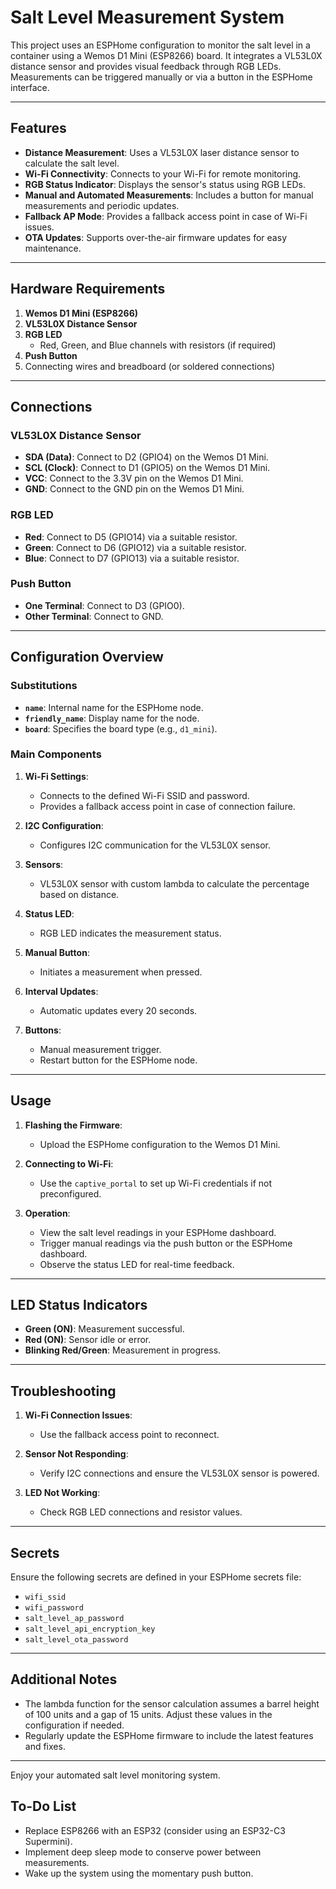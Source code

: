 # Salt Level Measurement System

This project uses an ESPHome configuration to monitor the salt level in a container using a Wemos D1 Mini (ESP8266) board. It integrates a VL53L0X distance sensor and provides visual feedback through RGB LEDs. Measurements can be triggered manually or via a button in the ESPHome interface.

---

## Features

- **Distance Measurement**: Uses a VL53L0X laser distance sensor to calculate the salt level.
- **Wi-Fi Connectivity**: Connects to your Wi-Fi for remote monitoring.
- **RGB Status Indicator**: Displays the sensor's status using RGB LEDs.
- **Manual and Automated Measurements**: Includes a button for manual measurements and periodic updates.
- **Fallback AP Mode**: Provides a fallback access point in case of Wi-Fi issues.
- **OTA Updates**: Supports over-the-air firmware updates for easy maintenance.

---

## Hardware Requirements

1. **Wemos D1 Mini (ESP8266)**
2. **VL53L0X Distance Sensor**
3. **RGB LED**
   - Red, Green, and Blue channels with resistors (if required)
4. **Push Button**
5. Connecting wires and breadboard (or soldered connections)

---

## Connections

### VL53L0X Distance Sensor

- **SDA (Data)**: Connect to D2 (GPIO4) on the Wemos D1 Mini.
- **SCL (Clock)**: Connect to D1 (GPIO5) on the Wemos D1 Mini.
- **VCC**: Connect to the 3.3V pin on the Wemos D1 Mini.
- **GND**: Connect to the GND pin on the Wemos D1 Mini.

### RGB LED

- **Red**: Connect to D5 (GPIO14) via a suitable resistor.
- **Green**: Connect to D6 (GPIO12) via a suitable resistor.
- **Blue**: Connect to D7 (GPIO13) via a suitable resistor.

### Push Button

- **One Terminal**: Connect to D3 (GPIO0).
- **Other Terminal**: Connect to GND.

---

## Configuration Overview

### Substitutions

- **`name`**: Internal name for the ESPHome node.
- **`friendly_name`**: Display name for the node.
- **`board`**: Specifies the board type (e.g., `d1_mini`).

### Main Components

1. **Wi-Fi Settings**:

   - Connects to the defined Wi-Fi SSID and password.
   - Provides a fallback access point in case of connection failure.

2. **I2C Configuration**:

   - Configures I2C communication for the VL53L0X sensor.

3. **Sensors**:

   - VL53L0X sensor with custom lambda to calculate the percentage based on distance.

4. **Status LED**:

   - RGB LED indicates the measurement status.

5. **Manual Button**:

   - Initiates a measurement when pressed.

6. **Interval Updates**:

   - Automatic updates every 20 seconds.

7. **Buttons**:

   - Manual measurement trigger.
   - Restart button for the ESPHome node.

---

## Usage

1. **Flashing the Firmware**:

   - Upload the ESPHome configuration to the Wemos D1 Mini.

2. **Connecting to Wi-Fi**:

   - Use the `captive_portal` to set up Wi-Fi credentials if not preconfigured.

3. **Operation**:

   - View the salt level readings in your ESPHome dashboard.
   - Trigger manual readings via the push button or the ESPHome dashboard.
   - Observe the status LED for real-time feedback.

---

## LED Status Indicators

- **Green (ON)**: Measurement successful.
- **Red (ON)**: Sensor idle or error.
- **Blinking Red/Green**: Measurement in progress.

---

## Troubleshooting

1. **Wi-Fi Connection Issues**:

   - Use the fallback access point to reconnect.

2. **Sensor Not Responding**:

   - Verify I2C connections and ensure the VL53L0X sensor is powered.

3. **LED Not Working**:

   - Check RGB LED connections and resistor values.

---

## Secrets

Ensure the following secrets are defined in your ESPHome secrets file:

- `wifi_ssid`
- `wifi_password`
- `salt_level_ap_password`
- `salt_level_api_encryption_key`
- `salt_level_ota_password`

---

## Additional Notes

- The lambda function for the sensor calculation assumes a barrel height of 100 units and a gap of 15 units. Adjust these values in the configuration if needed.
- Regularly update the ESPHome firmware to include the latest features and fixes.

---

Enjoy your automated salt level monitoring system.


## To-Do List

- Replace ESP8266 with an ESP32 (consider using an ESP32-C3 Supermini).
- Implement deep sleep mode to conserve power between measurements.
- Wake up the system using the momentary push button.
